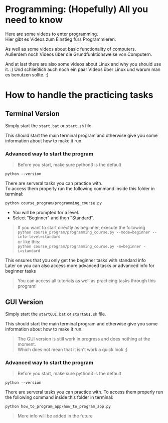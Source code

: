 # Programming: (Hopefully) All you need to know

Here are some videos to enter programming.  
Hier gibt es Videos zum Einstieg fürs Programmieren.  

As well as some videos about basic functionality of computers.  
Außerdem noch Videos über die Grundfunktionsweise von Computern.  

And at last there are also some videos about Linux and why you should use it. :)
Und schließlich auch noch ein paar Videos über Linux und warum man es benutzen sollte. :)  

# How to handle the practicing tasks

## Terminal Version

Simply start the `start.bat` or `start.sh` file.  

This should start the main terminal program and otherwise give you some information about how to make it run.

### Advanced way to start the program  

> Before you start, make sure python3 is the default

`python --version`

  
There are serveral tasks you can practice with.  
To access them properly run the following command inside this folder in terminal:

`python course_program/programming_course.py`

* You will be prompted for a level.  
* Select "Beginner" and then "Standard".

> If you want to start directly as beginner, execute the following  
> `python course_program/programming_course.py --mode=beginner --info-level=standard`  
> or like this:  
> `python course_program/programming_course.py -m=beginner -i=standard`  

This ensures that you only get the beginner tasks with standard info  
Later on you can also access more advanced tasks or advanced info for beginner tasks  

> You can access all tutorials as well as practicing tasks through this program!  

## GUI Version

Simply start the `startGUI.bat` or `startGUI.sh` file.

This should start the main terminal program and otherwise give you some information about how to make it run.

> The GUI version is still work in progress and does nothing at the moment.  
> Which does not mean that it isn't work a quick look ;)  

### Advanced way to start the program  

> Before you start, make sure python3 is the default

`python --version`


There are serveral tasks you can practice with.
To access them properly run the following command inside this folder in terminal:

`python how_to_program_app/how_to_program_app.py`

> More info will be added in the future

